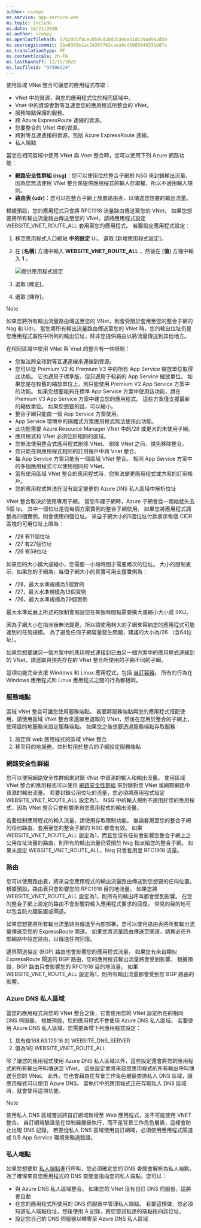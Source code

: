 ```yaml
---
author: ccompy
ms.service: app-service-web
ms.topic: include
ms.date: 10/21/2020
ms.author: ccompy
ms.openlocfilehash: 57b2955f8cec059cd20d353eba31dc39ad992d50
ms.sourcegitcommit: 2ba6303e1ac24287762caea9cd1603848331dd7a
ms.translationtype: MT
ms.contentlocale: zh-TW
ms.lasthandoff: 12/15/2020
ms.locfileid: "97506324"
---
```

使用區域 VNet 整合可讓您的應用程式存取：

* VNet 中的資源，與您的應用程式位於相同區域中。
* Vnet 中的資源會對等互連至您的應用程式所整合的 VNet。
* 服務端點保護的服務。
* 跨 Azure ExpressRoute 連線的資源。
* 您要整合的 VNet 中的資源。
* 跨對等互連連接的資源，包括 Azure ExpressRoute 連線。
* 私人端點 

當您在相同區域中使用 VNet 與 Vnet 整合時，您可以使用下列 Azure 網路功能：

* **網路安全性群組 (nsg)**：您可以使用位於整合子網的 NSG 來封鎖輸出流量。 因為您無法使用 VNet 整合來提供應用程式的輸入存取權，所以不適用輸入規則。
* **路由表 (udr)**：您可以在整合子網上放置路由表，以傳送您想要的輸出流量。

根據預設，您的應用程式只會將 RFC1918 流量路由傳送至您的 VNet。 如果您想要將所有輸出流量路由傳送至您的 VNet，請將應用程式設定 WEBSITE_VNET_ROUTE_ALL 套用至您的應用程式。 若要設定應用程式設定：

1. 移至應用程式入口網站 **中的設定** UI。 選取 [新增應用程式設定]。
1. 在 [**名稱**] 方塊中輸入 **WEBSITE_VNET_ROUTE_ALL** ，然後在 [**值**] 方塊中輸入 **1** 。

   ![提供應用程式設定][4]

1. 選取 [確定]。
1. 選取 [儲存]。

> [!NOTE]
> 如果您將所有輸出流量路由傳送至您的 VNet，則會受限於套用至您的整合子網的 Nsg 和 Udr。 當您將所有輸出流量路由傳送至您的 VNet 時，您的輸出位址仍是您應用程式屬性中所列的輸出位址，除非您提供路由以將流量傳送到其他地方。

在相同區域中使用 VNet 與 Vnet 的整合有一些限制：

* 您無法跨全球對等互連連線來連線到資源。
* 您可以從 Premium V2 和 Premium V3 中的所有 App Service 縮放單位取得此功能。 它也適用于標準版，但只適用于較新的 App Service 縮放單位。 如果您是在較舊的縮放單位上，則只能使用 Premium V2 App Service 方案中的功能。 如果您想要能夠在標準 App Service 方案中使用該功能，請在 Premium V3 App Service 方案中建立您的應用程式。 這些方案僅支援最新的縮放單位。 如果您想要的話，可以縮小。  
* 整合子網只能由一個 App Service 方案使用。
* App Service 環境中的隔離式方案應用程式無法使用此功能。
* 此功能需要 Azure Resource Manager VNet 中的/28 或更大的未使用子網。
* 應用程式和 VNet 必須位於相同的區域。
* 您無法使用整合式應用程式刪除 VNet。 刪除 VNet 之前，請先移除整合。
* 您只能在與應用程式相同的訂用帳戶中與 Vnet 整合。
* 每 App Service 方案只能有一個區域 VNet 整合。 相同 App Service 方案中的多個應用程式可以使用相同的 VNet。
* 當有使用區域 VNet 整合的應用程式時，您無法變更應用程式或方案的訂用帳戶。
* 您的應用程式無法在沒有設定變更的 Azure DNS 私人區域中解析位址

VNet 整合取決於使用專用子網。  當您布建子網時，Azure 子網會從一開始就失去5個 Ip。 其中一個位址是從每個方案實例的整合子網使用。 如果您將應用程式調整為四個實例，則會使用四個位址。 來自子網大小的5個位址付款表示每個 CIDR 區塊的可用位址上限為：

- /28 有11個位址
- /27 有27個位址
- /26 有59位址

如果您的大小擴大或縮小，您需要一小段時間才需要兩次的位址。 大小的限制表示，如果您的子網為，每個子網大小的真實可用支援實例為：

- /28，最大水準規模為5個實例
- /27，最大水準規模為13個實例
- /26，最大水準規模為29個實例

最大水準延展上所述的限制會假設您在某個時間點需要擴大或縮小大小或 SKU。 

因為子網大小在指派後無法變更，所以請使用夠大的子網來容納您的應用程式可能達到的任何規模。 為了避免任何子網容量發生問題，建議的大小為/26 （含64位址）。  

如果您想要讓另一個方案中的應用程式連接到已由另一個方案中的應用程式連線到的 VNet，請選取與預先存在的 VNet 整合所使用的子網不同的子網。

這項功能完全支援 Windows 和 Linux 應用程式，包括 [自訂容器](../articles/app-service/quickstart-custom-container.md)。 所有的行為在 Windows 應用程式和 Linux 應用程式之間的行為都相同。

### <a name="service-endpoints"></a>服務端點

區域 VNet 整合可讓您使用服務端點。 若要將服務端點與您的應用程式搭配使用，請使用區域 VNet 整合來連線至選取的 VNet，然後在您用於整合的子網上，使用目的地服務來設定服務端點。 如果您之後想要透過服務端點存取服務：

1. 設定與 web 應用程式的區域 VNet 整合
1. 移至目的地服務，並針對用於整合的子網設定服務端點

### <a name="network-security-groups"></a>網路安全性群組

您可以使用網路安全性群組來封鎖 VNet 中資源的輸入和輸出流量。 使用區域 VNet 整合的應用程式可以使用 [網路安全性群組][VNETnsg] 來封鎖對您 VNet 或網際網路中資源的輸出流量。 若要封鎖公用位址的流量，您必須將應用程式設定 WEBSITE_VNET_ROUTE_ALL 設定為1。 NSG 中的輸入規則不適用於您的應用程式，因為 VNet 整合只會影響來自您應用程式的輸出流量。

若要控制應用程式的輸入流量，請使用存取限制功能。 無論套用至您的整合子網的任何路由，套用至您的整合子網的 NSG 都會有效。 如果 WEBSITE_VNET_ROUTE_ALL 設定為1，而且您沒有任何會影響您整合子網上之公用位址流量的路由，則所有的輸出流量仍受限於 Nsg 指派給您的整合子網。 如果未設定 WEBSITE_VNET_ROUTE_ALL，Nsg 只會套用至 RFC1918 流量。

### <a name="routes"></a>路由

您可以使用路由表，將來自您應用程式的輸出流量路由傳送到您想要的任何位置。 根據預設，路由表只會影響您的 RFC1918 目的地流量。 如果您將 WEBSITE_VNET_ROUTE_ALL 設定為1，則所有的輸出呼叫都會受到影響。 在您的整合子網上設定的路由不會影響對輸入應用程式要求的回復。 常見的目的地可以包含防火牆裝置或閘道。

如果您想要將所有輸出流量路由傳送至內部部署，您可以使用路由表將所有輸出流量傳送至您的 ExpressRoute 閘道。 如果您將流量路由傳送至閘道，請務必在外部網路中設定路由，以傳送任何回復。

邊界閘道協定 (BGP) 路由也會影響您的應用程式流量。 如果您有來自類似 ExpressRoute 閘道的 BGP 路由，您的應用程式輸出流量將會受到影響。 根據預設，BGP 路由只會影響您的 RFC1918 目的地流量。 如果 WEBSITE_VNET_ROUTE_ALL 設定為1，則所有輸出流量都會受到您 BGP 路由的影響。

### <a name="azure-dns-private-zones"></a>Azure DNS 私人區域 

當您的應用程式與您的 VNet 整合之後，它會使用您的 VNet 設定所在的相同 DNS 伺服器。 根據預設，您的應用程式不會使用 Azure DNS 私人區域。 若要使用 Azure DNS 私人區域，您需要新增下列應用程式設定：


1. 具有值168.63.129.16 的 WEBSITE_DNS_SERVER
1. 值為1的 WEBSITE_VNET_ROUTE_ALL


除了讓您的應用程式使用 Azure DNS 私人區域以外，這些設定還會將您的應用程式的所有輸出呼叫傳送至 VNet。   這些設定會將來自您應用程式的所有輸出呼叫傳送至您的 VNet。 此外，它也會藉由在背景工作角色層級查詢私人 DNS 區域，讓應用程式可以使用 Azure DNS。 當執行中的應用程式正在存取私人 DNS 區域時，就會使用這項功能。

> [!NOTE]
>使用私人 DNS 區域嘗試將自訂網域新增至 Web 應用程式，並不可能使用 VNET 整合。 自訂網域驗證是在控制器層級執行，而不是背景工作角色層級，這樣會防止出現 DNS 記錄。 若要從私人 DNS 區域使用自訂網域，必須使用應用程式閘道或 ILB App Service 環境來略過驗證。

### <a name="private-endpoints"></a>私人端點

如果您想要對 [私人端點][privateendpoints]進行呼叫，您必須確定您的 DNS 查閱會解析為私人端點。 為了確保來自您應用程式的 DNS 查閱會指向您的私人端點，您可以：

* 與 Azure DNS 私人區域整合。 如果您的 VNet 沒有自訂 DNS 伺服器，這將會自動
* 在您的應用程式所使用的 DNS 伺服器中管理私人端點。 若要這樣做，您必須知道私人端點位址，然後使用 A 記錄，將您嘗試抵達的端點指向該位址。
* 設定您自己的 DNS 伺服器以轉寄至 Azure DNS 私人區域

<!--Image references-->
[4]: ../includes/media/web-sites-integrate-with-vnet/vnetint-appsetting.png

<!--Links-->
[VNETnsg]: /azure/virtual-network/security-overview/
[privateendpoints]: ../articles/app-service/networking/private-endpoint.md
